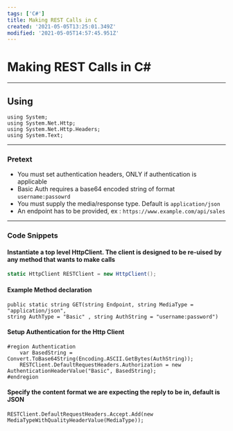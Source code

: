 ```yaml
---
tags: ['C#']
title: Making REST Calls in C
created: '2021-05-05T13:25:01.349Z'
modified: '2021-05-05T14:57:45.951Z'
---
```


# Making REST Calls in C#

***
## Using

```
using System;
using System.Net.Http;
using System.Net.Http.Headers;
using System.Text;
```
***
### Pretext

* You must set authentication headers, ONLY if authentication is applicable
* Basic Auth requires a base64 encoded string of format ```username:passowrd```
* You must supply the media/response type. Default is ```application/json```
* An endpoint has to be provided, ex : ```https://www.example.com/api/sales```
***
### Code Snippets

#### Instantiate a top level HttpClient. The client is designed to be re-uised by any method that wants to make calls
```c#
static HttpClient RESTClient = new HttpClient();
```

#### Example Method declaration
```
public static string GET(string Endpoint, string MediaType = "application/json", 
string AuthType = "Basic" , string AuthString = "username:password")
```

#### Setup Authentication for the Http Client

```
#region Authentication
    var BasedString = Convert.ToBase64String(Encoding.ASCII.GetBytes(AuthString));
    RESTClient.DefaultRequestHeaders.Authorization = new AuthenticationHeaderValue("Basic", BasedString);
#endregion
```

#### Specify the content format we are expecting the reply to be in, default is JSON
```
RESTClient.DefaultRequestHeaders.Accept.Add(new MediaTypeWithQualityHeaderValue(MediaType));
```
